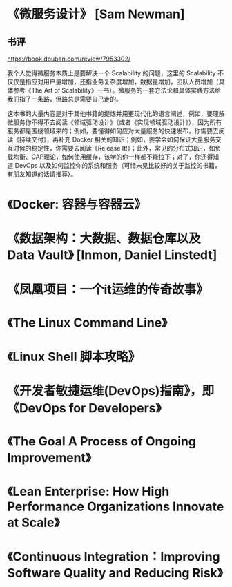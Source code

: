 # 《微服务设计》 [Sam Newman]

## 书评

https://book.douban.com/review/7953302/

我个人觉得微服务本质上是要解决一个 Scalability 的问题，这里的 Scalability 不仅仅是指应对用户量增加，还指业务复杂度增加，数据量增加，团队人员增加（具体参考《The Art of Scalability》一书）。微服务的一套方法论和具体实践方法给我们指了一条路，但路总是需要自己走的。

这本书的大量内容是对于其他书籍的提炼并用更现代化的语言阐述，例如，要理解微服务你不得不去阅读《领域驱动设计》（或者《实现领域驱动设计》），因为所有服务都是围绕领域来的；例如，要懂得如何应对大量服务的快速发布，你需要去阅读《持续交付》，再补充 Docker 相关的知识；例如，要学会如何保证大量服务交互时候的稳定性，你需要去阅读《Release It!》；此外，常见的分布式知识，如负载均衡、CAP理论，如何使用缓存，该学的你一样都不能拉下；对了，你还得知道 DevOps 以及如何监控你的系统和服务（可惜未见比较好的关于监控的书籍，有朋友知道的话请推荐）。

# 《Docker: 容器与容器云》

# 《数据架构：大数据、数据仓库以及Data Vault》 [Inmon, Daniel Linstedt]

# 《凤凰项目：一个it运维的传奇故事》

# 《The Linux Command Line》

# 《Linux Shell 脚本攻略》

# 《开发者敏捷运维(DevOps)指南》，即《DevOps for Developers》

# 《The Goal A Process of Ongoing Improvement》

# 《Lean Enterprise: How High Performance Organizations Innovate at Scale》

# 《Continuous Integration：Improving Software Quality and Reducing Risk》
